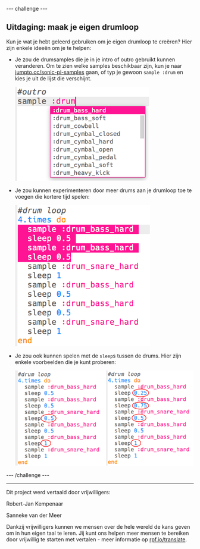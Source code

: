 --- challenge ---

## Uitdaging: maak je eigen drumloop

Kun je wat je hebt geleerd gebruiken om je eigen drumloop te creëren? Hier zijn enkele ideeën om je te helpen:

+ Je zou de drumsamples die je in je intro of outro gebruikt kunnen veranderen. Om te zien welke samples beschikbaar zijn, kun je naar [jumpto.cc/sonic-pi-samples](http://jumpto.cc/sonic-pi-samples) gaan, of typ je gewoon `sample :drum` en kies je uit de lijst die verschijnt.
    
    ![schermafbeelding](images/drum-outro-challenge.png)

+ Je zou kunnen experimenteren door meer drums aan je drumloop toe te voegen die kortere tijd spelen:
    
    ![schermafbeelding](images/drum-beat-challenge-1.png)

+ Je zou ook kunnen spelen met de `sleep`s tussen de drums. Hier zijn enkele voorbeelden die je kunt proberen:
    
    ![schermafbeelding](images/drum-beat-challenge-2.png)

--- /challenge ---


***
Dit project werd vertaald door vrijwilligers:

Robert-Jan Kempenaar

Sanneke van der Meer

Dankzij vrijwilligers kunnen we mensen over de hele wereld de kans geven om in hun eigen taal te leren. Jij kunt ons helpen meer mensen te bereiken door vrijwillig te starten met vertalen - meer informatie op [rpf.io/translate](https://rpf.io/translate).